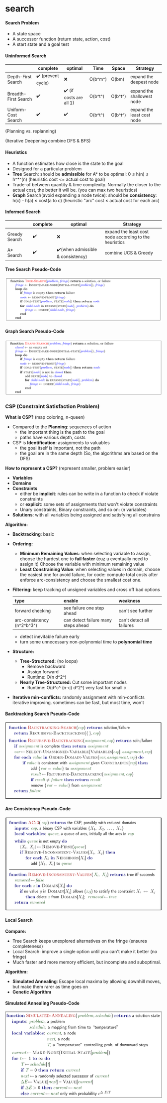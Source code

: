 # search

#### Search Problem

- A state space
- A successor function (return state, action, cost)
- A start state and a goal test



#### Uninformed Search

|                      | complete                           | optimal                                 | Time    | Space   | Strategy                   |
| -------------------- | ---------------------------------- | --------------------------------------- | ------- | ------- | -------------------------- |
| Depth-First Search   | :heavy_check_mark: (prevent cycle) | ❌                                       | O(b^m^) | O(bm)   | expand the deepest node    |
| Breadth-First Search | :heavy_check_mark:                 | :heavy_check_mark: (if costs are all 1) | O(b^t^) | O(b^t^) | expand the shallowest node |
| Uniform-Cost Search  | :heavy_check_mark:                 | :heavy_check_mark:                      | O(b^t^) | O(b^t^) | expand the least cost node |

(Planning vs. replanning)

(Iterative Deepening combine DFS & BFS)



#### Heuristics

- A function estimates how close is the state to the goal
- Designed for a particular problem
- **Tree** Search: should be **admissible** for A* to be optimal: 0 ≤ h(n) ≤ h^*^(n) (heuristic cost <= actual cost to goal)
- Trade-of between quantity & time complexity. Normally the closer to the actual cost, the better it will be. (you can max two heuristics)
- **Graph** Search(avoid expanding a node twice): should be **consistency**: h(c) - h(a) ≤ cost(a to c) (heuristic "arc" cost ≤ actual cost for each arc)



#### Informed Search

|               | complete           | optimal                                           | Strategy                                               |
| ------------- | ------------------ | ------------------------------------------------- | ------------------------------------------------------ |
| Greedy Search | :heavy_check_mark: | ❌                                                 | expand the least cost node according to the heuristics |
| A* Search     | :heavy_check_mark: | :heavy_check_mark:(when admissible & consistency) | combine UCS & Greedy                                   |



#### Tree Search Pseudo-Code

![image-20200204110906657](Tree-Search.png)



#### Graph Search Pseudo-Code

![image-20200204111032537](Graph-Search.png)



### CSP (Constraint Satisfaction Problem)

**What is CSP?** (map coloring, n-queen)

- Compared to the **Planning**: sequences of action
  - the important thing is the path to the goal
  - paths have various depth, costs
- CSP is **Identification**: assignments to valuables
  - the goal itself is important, not the path
  - the goal are in the same depth (So, the algorithms are based on the DFS)

**How to represent a CSP?** (represent smaller, problem easier)

- **Variables**
- **Domains**
- **Constraints**
  - either be **implicit**: rules can be write in a function to check if violate constraints
  - or **explicit**: some sets of assignments that won't violate constraints
  - Unary constraints, Binary constraints, and so on: (n variables)
- **Solutions**: with all variables being assigned and satisfying all constrains

**Algorithm:**

- **Backtracking**: basic

- **Ordering:**

  - **Minimum Remaining Values**: when selecting variable to assign, choose the hardest one to **fail faster** (cuz u eventually need to assign it)   Choose the variable with minimum remaining value
  - **Least Constraining Value**: when selecting values in domain, choose the easiest one for avoid failure, for code: compute total costs after enforce arc-consistency and choose the smallest cost one.

- **Filtering:** keep tracking of unsigned variables and cross off bad options

  | type                       | enable                              | weakness                  |      |
  | -------------------------- | ----------------------------------- | ------------------------- | ---- |
  | forward checking           | see failure one step ahead          | can't see further         |      |
  | arc-consistency (n^2^b^3^) | can detect failure many steps ahead | can't detect all failures |      |

  - detect inevitable failure early
  - turn some unnecessary non-polynomial time to **polynomial time**

- **Structure:**

  - **Tree-Structured:** (no loops)
    - Remove backward
    - Assign  forward
    - Runtime: O(n d^2^)
  - **Nearly Tree-Structured:** Cut some important nodes
    - Runtime: O(d^c^ (n-c) d^2^) very fast for small c

- **Iterative min-conflicts:** randomly assignment with min-conflicts iterative improving. sometimes can be fast, but most time, won't



#### Backtracking Search Pseudo-Code

![image-20200208220449213](backtracking-search.png)



#### Arc Consistency Pseudo-Code

![image-20200208210031623](arc-consistency.png)



#### Local Search

**Compare:**

- Tree Search keeps unexplored alternatives on the fringe (ensures completeness)
- Local Search: improve a single option until you can't make it better (no fringe)
- Much faster and more memory efficient, but incomplete and suboptimal.

**Algorithm:** 

- **Simulated Annealing**: Escape local maxima by allowing downhill moves, but make them rarer as time goes on
- **Genetic Algorithm**



#### Simulated Annealing Pseudo-Code

![image-20200208225115232](Simulated%20Anealing.png)